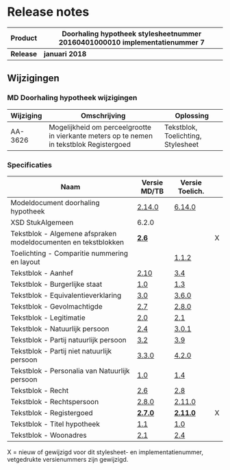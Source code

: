 # Release notes
Product|Doorhaling hypotheek stylesheetnummer 20160401000010 implementatienummer 7|
|---|---|
|**Release**|**januari 2018**|
## Wijzigingen
### MD Doorhaling hypotheek wijzigingen
|Wijziging|Omschrijving|Oplossing|
|---|---|---|
AA-3626|Mogelijkheid om perceelgrootte in vierkante meters op te nemen in tekstblok Registergoed|Tekstblok, Toelichting, Stylesheet|
### Specificaties
Naam|Versie MD/TB|Versie Toelich.|  |
| --- |--- |--- |---|
Modeldocument doorhaling hypotheek|[2.14.0](/kik-modeldocumenten/modeldocumenten/Doorhaling%20hypotheek/20160401000010/Modeldocument%20doorhaling%20hypotheek%20v2.14.0.docx)|[6.14.0](/kik-modeldocumenten/modeldocumenten/Doorhaling%20hypotheek/20160401000010/Toelichting%20modeldocument%20Doorhaling%20Hypotheek%202.14.0%20-%20v6.14.0.docx)|   |
XSD StukAlgemeen|6.2.0||   |
Tekstblok - Algemene afspraken modeldocumenten en tekstblokken|**[2.6](/kik-modeldocumenten/tekstblokken/Tekstblok%20-%20Algemene%20afspraken%20modeldocumenten%20en%20tekstblokken%20v2.6.docx)**|| X | 
Toelichting - Comparitie nummering en layout||[1.1.2](/kik-modeldocumenten/tekstblokken/Toelichting%20-%20Comparitie%20nummering%20en%20layout%20v1.1.2.docx)|   |
Tekstblok - Aanhef|[2.10](/kik-modeldocumenten/tekstblokken/Tekstblok%20-%20Aanhef%20v2.10.docx)|[3.4](/kik-modeldocumenten/tekstblokken/Toelichting%20Tekstblok%20-%20Aanhef%202.10%20-%20v3.4.docx)|   |
Tekstblok - Burgerlijke staat|[1.0](/kik-modeldocumenten/tekstblokken/Tekstblok%20-%20Burgerlijke%20staat%20v1.0.docx)|[1.3](/kik-modeldocumenten/tekstblokken/Toelichting%20Tekstblok%20-%20Burgerlijke%20staat%201.0%20-%20v1.3.docx)|   |
Tekstblok - Equivalentieverklaring|[3.0](/kik-modeldocumenten/tekstblokken/Tekstblok%20-%20Equivalentieverklaring%20v3.0.docx)|[3.6.0](/kik-modeldocumenten/tekstblokken/Toelichting%20Tekstblok%20-%20Equivalentieverklaring%203.0%20-%20v3.6.0.docx)|   |
Tekstblok - Gevolmachtigde|[2.7](/kik-modeldocumenten/tekstblokken/Tekstblok%20-%20Gevolmachtigde%20v2.7.docx)|[2.8.0](/kik-modeldocumenten/tekstblokken/Toelichting%20Tekstblok%20-%20Gevolmachtigde%202.7%20-%20v2.8.0.docx)|   |
Tekstblok - Legitimatie|[2.0](/kik-modeldocumenten/tekstblokken/Tekstblok%20-%20Legitimatie%20v2.0.docx)|[2.1](/kik-modeldocumenten/tekstblokken/Toelichting%20Tekstblok%20-%20Legitimatie%202.0%20-%20v2.1.docx)|   |
Tekstblok - Natuurlijk persoon|[2.4](/kik-modeldocumenten/tekstblokken/Tekstblok%20-%20Natuurlijk%20persoon%20v2.4.docx)|[3.0.1](/kik-modeldocumenten/tekstblokken/Toelichting%20Tekstblok%20-%20Natuurlijk%20persoon%202.4%20-%20v3.0.1.docx)|   |
Tekstblok - Partij natuurlijk persoon|[3.2](/kik-modeldocumenten/tekstblokken/Tekstblok%20-%20Partij%20natuurlijk%20persoon%20v3.2.docx)|[3.9](/kik-modeldocumenten/tekstblokken/Toelichting%20Tekstblok%20-%20Partij%20natuurlijk%20persoon%203.2%20-%20v3.9.docx)|   |
Tekstblok - Partij niet natuurlijk persoon|[3.3.0](/kik-modeldocumenten/tekstblokken/Tekstblok%20-%20Partij%20niet%20natuurlijk%20persoon%20v3.3.0.docx)|[4.2.0](/kik-modeldocumenten/tekstblokken/Toelichting%20Tekstblok%20-%20Partij%20niet%20natuurlijk%20persoon%203.3.0%20-%20v4.2.0.docx)|   |
Tekstblok - Personalia van Natuurlijk persoon|[1.0](/kik-modeldocumenten/tekstblokken/Tekstblok%20-%20Personalia%20van%20Natuurlijk%20persoon%20v1.0.docx)|[1.4](/kik-modeldocumenten/tekstblokken/Toelichting%20Tekstblok%20-%20Personalia%20van%20Natuurlijk%20persoon%201.0%20-%20v1.4.docx)|   |
Tekstblok - Recht|[2.6](/kik-modeldocumenten/tekstblokken/Tekstblok%20-%20Recht%20v2.6.docx)|[2.8](/kik-modeldocumenten/tekstblokken/Toelichting%20Tekstblok%20-%20Recht%202.6%20-%20v2.8.docx)|   |
Tekstblok - Rechtspersoon|[2.8.0](/kik-modeldocumenten/tekstblokken/Tekstblok%20-%20Rechtspersoon%20v2.8.0.docx)|[2.11.0](/kik-modeldocumenten/tekstblokken/Toelichting%20Tekstblok%20-%20Rechtspersoon%202.8.0%20-%20v2.11.0.docx)|   |
Tekstblok - Registergoed|**[2.7.0](/kik-modeldocumenten/tekstblokken/Tekstblok%20-%20Registergoed%20v2.7.0.docx)**|**[2.11.0](/kik-modeldocumenten/tekstblokken/Toelichting%20Tekstblok%20-%20Registergoed%202.7.0%20-%20v2.11.0.docx)**| X | 
Tekstblok - Titel hypotheek|[1.1](/kik-modeldocumenten/tekstblokken/Tekstblok%20-%20Titel%20hypotheek%20v1.1.docx)|[1.0](/kik-modeldocumenten/tekstblokken/Toelichting%20Tekstblok%20-%20Titel%20hypotheek%201.1%20-%20v1.0.docx)|   |
Tekstblok - Woonadres|[2.1](/kik-modeldocumenten/tekstblokken/Tekstblok%20-%20Woonadres%20v2.1.docx)|[2.4](/kik-modeldocumenten/tekstblokken/Toelichting%20Tekstblok%20-%20Woonadres%202.1%20-%20v2.4.docx)|   |
X = nieuw of gewijzigd voor dit stylesheet- en implementatienummer, vetgedrukte versienummers zijn gewijzigd.